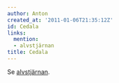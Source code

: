 ```yaml
---
author: Anton
created_at: '2011-01-06T21:35:12Z'
id: Cedala
links:
  mention:
  - alvstjärnan
title: Cedala
---
```


Se [alvstjärnan].

  [alvstjärnan]: alvstjärnan
